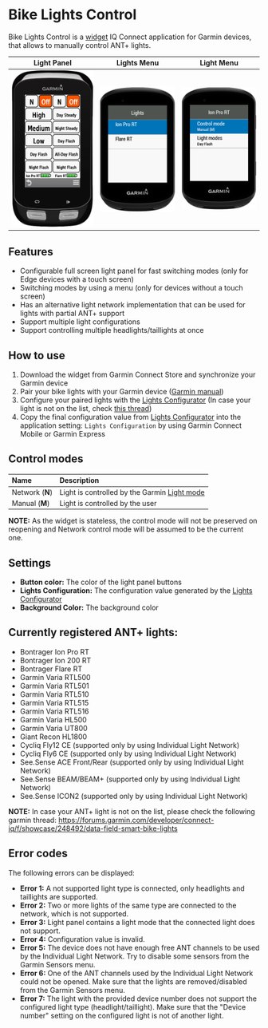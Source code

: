 Bike Lights Control
===============

Bike Lights Control is a [widget](https://developer.garmin.com/connect-iq/connect-iq-basics/app-types/#widgets) IQ Connect application for Garmin devices, that allows to manually control ANT+ lights.

| Light Panel | Lights Menu | Light Menu |
| :---------: | :---------: | :--------: |
| <img src="/Images/LightsPanel.png?raw=true"> | <img src="/Images/LightsMenu.png?raw=true"> | <img src="/Images/LightMenu.png?raw=true"> |

## Features
- Configurable full screen light panel for fast switching modes (only for Edge devices with a touch screen)
- Switching modes by using a menu (only for devices without a touch screen)
- Has an alternative light network implementation that can be used for lights with partial ANT+ support
- Support multiple light configurations
- Support controlling multiple headlights/taillights at once

## How to use

1. Download the widget from Garmin Connect Store and synchronize your Garmin device
2. Pair your bike lights with your Garmin device ([Garmin manual](https://www8.garmin.com/manuals/webhelp/variaut/EN-US/GUID-C4BB544A-78FA-4B3E-9061-2371B7B3C558.html))
3. Configure your paired lights with the [Lights Configurator](https://maca88.github.io/BikeLightsControl/) (In case your light is not on the list, check [this thread](https://forums.garmin.com/developer/connect-iq/f/showcase/248492/data-field-smart-bike-lights))
4. Copy the final configuration value from [Lights Configurator](https://maca88.github.io/BikeLightsControl/) into the application setting: `Lights Configuration` by using Garmin Connect Mobile or Garmin Express

## Control modes

| Name | Description |
| :--- | :---------- |
| Network (**N**) | Light is controlled by the Garmin [Light mode](https://www8.garmin.com/manuals/webhelp/variabikelights/EN-US/GUID-73B08487-BA57-4EF0-A253-D226E229BC68.html) |
| Manual (**M**) | Light is controlled by the user |

**NOTE:** As the widget is stateless, the control mode will not be preserved on reopening and Network control mode will be assumed to be the current one.

## Settings

- **Button color:** The color of the light panel buttons
- **Lights Configuration:** The configuration value generated by the [Lights Configurator](https://maca88.github.io/BikeLightsControl/)
- **Background Color:** The background color

## Currently registered ANT+ lights:

- Bontrager Ion Pro RT
- Bontrager Ion 200 RT
- Bontrager Flare RT
- Garmin Varia RTL500
- Garmin Varia RTL501
- Garmin Varia RTL510
- Garmin Varia RTL515
- Garmin Varia RTL516
- Garmin Varia HL500
- Garmin Varia UT800
- Giant Recon HL1800
- Cycliq Fly12 CE (supported only by using Individual Light Network)
- Cycliq Fly6 CE (supported only by using Individual Light Network)
- See.Sense ACE Front/Rear (supported only by using Individual Light Network)
- See.Sense BEAM/BEAM+ (supported only by using Individual Light Network)
- See.Sense ICON2 (supported only by using Individual Light Network)

**NOTE:** In case your ANT+ light is not on the list, please check the following garmin thread: https://forums.garmin.com/developer/connect-iq/f/showcase/248492/data-field-smart-bike-lights

## Error codes

The following errors can be displayed:
- **Error 1:** A not supported light type is connected, only headlights and taillights are supported.
- **Error 2:** Two or more lights of the same type are connected to the network, which is not supported.
- **Error 3:** Light panel contains a light mode that the connected light does not support.
- **Error 4:** Configuration value is invalid.
- **Error 5:** The device does not have enough free ANT channels to be used by the Individual Light Network. Try to disable some sensors from the Garmin Sensors menu.
- **Error 6:** One of the ANT channels used by the Individual Light Network could not be opened. Make sure that the lights are removed/disabled from the Garmin Sensors menu.
- **Error 7:** The light with the provided device number does not support the configured light type (headlight/taillight). Make sure that the "Device number" setting on the configured light is not of another light.
